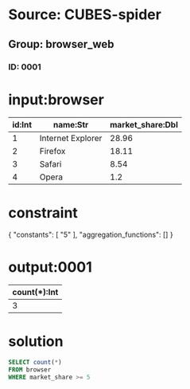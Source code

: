 # Source: CUBES-spider
## Group: browser_web
### ID: 0001

# input:browser

| id:Int | name:Str | market_share:Dbl |
|---|---|---|
| 1 | Internet Explorer | 28.96 |
| 2 | Firefox | 18.11 |
| 3 | Safari | 8.54 |
| 4 | Opera | 1.2 |

# constraint

{
  "constants": [
    "5"
  ],
  "aggregation_functions": []
}

# output:0001

| count(*):Int |
|---|
| 3 |

# solution

```sql
SELECT count(*)
FROM browser
WHERE market_share >= 5
```
